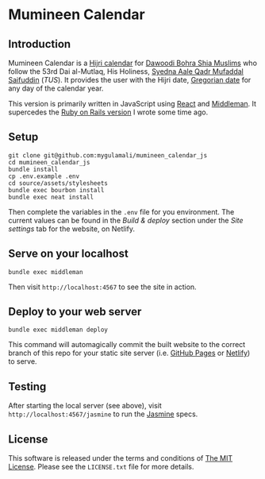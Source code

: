 # Mumineen Calendar

## Introduction

Mumineen Calendar is a [Hijri calendar] for [Dawoodi Bohra Shia Muslims] who
follow the 53rd Dai al-Mutlaq, His Holiness, [Syedna Aale Qadr Mufaddal
Saifuddin] (_TUS_). It provides the user with the Hijri date, [Gregorian date]
for any day of the calendar year.

This version is primarily written in JavaScript using [React] and [Middleman].
It supercedes the [Ruby on Rails version] I wrote some time ago.

[Dawoodi Bohra Shia Muslims]: https://www.thedawoodibohras.com/
[Gregorian date]: http://en.wikipedia.org/wiki/Gregorian_calendar
[Hijri Calendar]: http://en.wikipedia.org/wiki/Islamic_calendar
[Middleman]: http://middlemanapp.com/
[React]: http://facebook.github.io/react/
[Ruby on Rails version]: https://github.com/mygulamali/mumineen_calendar
[Syedna Aale Qadr Mufaddal Saifuddin]: https://www.thedawoodibohras.com/about-the-bohras/the-dai-al-mutlaq/53rd-dai-al-mutlaq/

## Setup

```shell
git clone git@github.com:mygulamali/mumineen_calendar_js
cd mumineen_calendar_js
bundle install
cp .env.example .env
cd source/assets/stylesheets
bundle exec bourbon install
bundle exec neat install
```

Then complete the variables in the `.env` file for you environment.  The current
values can be found in the _Build & deploy_ section under the _Site settings_
tab for the website, on Netlify.

## Serve on your localhost

`bundle exec middleman`

Then visit `http://localhost:4567` to see the site in action.

## Deploy to your web server

`bundle exec middleman deploy`

This command will automagically commit the built website to the correct branch
of this repo for your static site server (i.e. [GitHub Pages] or [Netlify])
to serve.

[Netlify]: https://www.netlify.com/ "Netlify"
[GitHub Pages]: https://pages.github.com/ "GitHub Pages"

## Testing

After starting the local server (see above), visit
`http://localhost:4567/jasmine` to run the [Jasmine] specs.

[Jasmine]: http://jasmine.github.io/

## License

This software is released under the terms and conditions of [The MIT License].
Please see the `LICENSE.txt` file for more details.

[The MIT License]: http://www.opensource.org/licenses/mit-license.php
